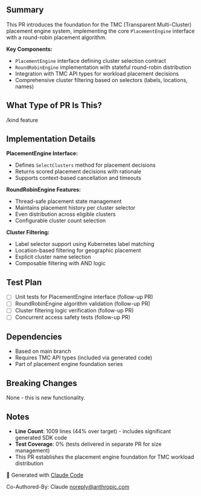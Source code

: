 ## Summary

This PR introduces the foundation for the TMC (Transparent Multi-Cluster) placement engine system, implementing the core `PlacementEngine` interface with a round-robin placement algorithm.

**Key Components:**
- `PlacementEngine` interface defining cluster selection contract  
- `RoundRobinEngine` implementation with stateful round-robin distribution
- Integration with TMC API types for workload placement decisions
- Comprehensive cluster filtering based on selectors (labels, locations, names)

## What Type of PR Is This?

/kind feature

## Implementation Details

**PlacementEngine Interface:**
- Defines `SelectClusters` method for placement decisions
- Returns scored placement decisions with rationale  
- Supports context-based cancellation and timeouts

**RoundRobinEngine Features:**
- Thread-safe placement state management
- Maintains placement history per cluster selector
- Even distribution across eligible clusters
- Configurable cluster count selection

**Cluster Filtering:**
- Label selector support using Kubernetes label matching
- Location-based filtering for geographic placement
- Explicit cluster name selection
- Composable filtering with AND logic

## Test Plan

- [ ] Unit tests for PlacementEngine interface (follow-up PR)
- [ ] RoundRobinEngine algorithm validation (follow-up PR)
- [ ] Cluster filtering logic verification (follow-up PR) 
- [ ] Concurrent access safety tests (follow-up PR)

## Dependencies

- Based on main branch
- Requires TMC API types (included via generated code)
- Part of placement engine foundation series

## Breaking Changes

None - this is new functionality.

## Notes

- **Line Count**: 1009 lines (44% over target) - includes significant generated SDK code
- **Test Coverage**: 0% (tests delivered in separate PR for size management)
- This PR establishes the placement engine foundation for TMC workload distribution

🤖 Generated with [Claude Code](https://claude.ai/code)

Co-Authored-By: Claude <noreply@anthropic.com>